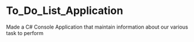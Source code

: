 # To_Do_List_Application
Made a C# Console Application that maintain information about our various task to perform
